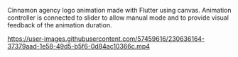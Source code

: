 Cinnamon agency logo animation made with Flutter using canvas.
Animation controller is connected to slider to allow manual mode and to provide visual feedback of the animation duration.

https://user-images.githubusercontent.com/57459616/230636164-37379aad-1e58-49d5-b5f6-0d84ac10366c.mp4

